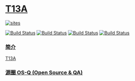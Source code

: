 ﻿# [T13A](https://github.com/OS-Q/T13A)

[![sites](http://182.61.61.133/link/resources/OSQ.png)](http://www.OS-Q.com)

[![Build Status](https://github.com/OS-Q/T13A/workflows/SDCC_default/badge.svg)](https://github.com/OS-Q/T13A/actions)
[![Build Status](https://github.com/OS-Q/T13A/workflows/SDCC_4.0.0/badge.svg)](https://github.com/OS-Q/T13A/actions)
[![Build Status](https://github.com/OS-Q/T13A/workflows/SDCC_4.1.0/badge.svg)](https://github.com/OS-Q/T13A/actions)
[![Build Status](http://182.61.61.133/api/badges/OS-Q/T13A/status.svg)](http://182.61.61.133/OS-Q/T13A)

### [简介](https://github.com/OS-Q/T13A/wiki)

[T13A](https://github.com/OS-Q/T13A)

### [源圈 OS-Q (Open Source & QA) ](http://www.OS-Q.com)
